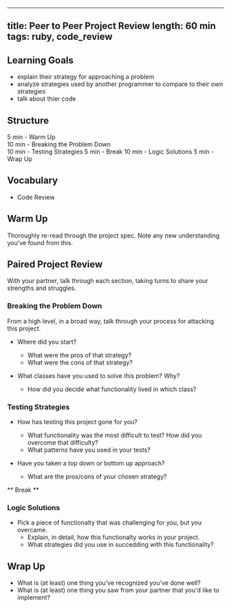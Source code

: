 
---
title: Peer to Peer Project Review
length: 60 min
tags: ruby, code_review
---  


## Learning Goals  
* explain their strategy for approaching a problem
* analyze strategies used by another programmer to compare to their own strategies
* talk about thier code 

## Structure  
5 min - Warm Up  
10 min - Breaking the Problem Down  
10 min - Testing Strategies
5 min - Break
10 min - Logic Solutions
5 min - Wrap Up

## Vocabulary  
* Code Review

## Warm Up  
Thoroughly re-read through the project spec. Note any new understanding you've found from this. 

## Paired Project Review  
With your partner, talk through each section, taking turns to share your strengths and struggles. 

### Breaking the Problem Down 
From a high level, in a broad way, talk through your process for attacking this project. 

* Where did you start? 
  * What were the pros of that strategy?
  * What were the cons of that strategy?  

* What classes have you used to solve this problem? Why?
  * How did you decide what functionality lived in which class? 

### Testing Strategies

* How has testing this project gone for you? 
  * What functionality was the most difficult to test? How did you overcome that difficulty?  
  * What patterns have you used in your tests?  
  
* Have you taken a top down or bottom up approach? 
  * What are the pros/cons of your chosen strategy?  
  
** Break **
  
### Logic Solutions  

* Pick a piece of functionalty that was challenging for you, but you overcame. 
  * Explain, in detail, how this functionalty works in your project. 
  * What strategies did you use in succedding with this functionality?  

## Wrap Up  
* What is (at least) one thing you've recognized you've done well? 
* What is (at least) one thing you saw from your partner that you'd like to implement? 
 
